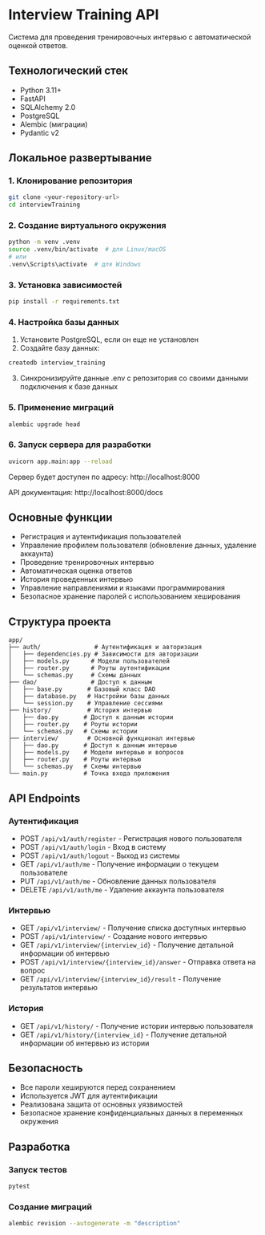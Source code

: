 # Interview Training API

Система для проведения тренировочных интервью с автоматической оценкой ответов.

## Технологический стек

- Python 3.11+
- FastAPI
- SQLAlchemy 2.0
- PostgreSQL
- Alembic (миграции)
- Pydantic v2

## Локальное развертывание

### 1. Клонирование репозитория

```bash
git clone <your-repository-url>
cd interviewTraining
```

### 2. Создание виртуального окружения

```bash
python -m venv .venv
source .venv/bin/activate  # для Linux/macOS
# или
.venv\Scripts\activate  # для Windows
```

### 3. Установка зависимостей

```bash
pip install -r requirements.txt
```

### 4. Настройка базы данных

1. Установите PostgreSQL, если он еще не установлен
2. Создайте базу данных:

```bash
createdb interview_training
```

3. Синхронизируйте данные .env с репозитория со своими данными подключения к базе данных


### 5. Применение миграций

```bash
alembic upgrade head
```

### 6. Запуск сервера для разработки

```bash
uvicorn app.main:app --reload
```

Сервер будет доступен по адресу: http://localhost:8000

API документация: http://localhost:8000/docs

## Основные функции

- Регистрация и аутентификация пользователей
- Управление профилем пользователя (обновление данных, удаление аккаунта)
- Проведение тренировочных интервью
- Автоматическая оценка ответов
- История проведенных интервью
- Управление направлениями и языками программирования
- Безопасное хранение паролей с использованием хеширования

## Структура проекта

```
app/
├── auth/               # Аутентификация и авторизация
│   ├── dependencies.py # Зависимости для авторизации
│   ├── models.py      # Модели пользователей
│   ├── router.py      # Роуты аутентификации
│   └── schemas.py     # Схемы данных
├── dao/               # Доступ к данным
│   ├── base.py       # Базовый класс DAO
│   ├── database.py   # Настройки базы данных
│   └── session.py    # Управление сессиями
├── history/          # История интервью
│   ├── dao.py       # Доступ к данным истории
│   ├── router.py    # Роуты истории
│   └── schemas.py   # Схемы истории
├── interview/        # Основной функционал интервью
│   ├── dao.py       # Доступ к данным интервью
│   ├── models.py    # Модели интервью и вопросов
│   ├── router.py    # Роуты интервью
│   └── schemas.py   # Схемы интервью
└── main.py          # Точка входа приложения
```

## API Endpoints

### Аутентификация
- POST `/api/v1/auth/register` - Регистрация нового пользователя
- POST `/api/v1/auth/login` - Вход в систему
- POST `/api/v1/auth/logout` - Выход из системы
- GET `/api/v1/auth/me` - Получение информации о текущем пользователе
- PUT `/api/v1/auth/me` - Обновление данных пользователя
- DELETE `/api/v1/auth/me` - Удаление аккаунта пользователя

### Интервью
- GET `/api/v1/interview/` - Получение списка доступных интервью
- POST `/api/v1/interview/` - Создание нового интервью
- GET `/api/v1/interview/{interview_id}` - Получение детальной информации об интервью
- POST `/api/v1/interview/{interview_id}/answer` - Отправка ответа на вопрос
- GET `/api/v1/interview/{interview_id}/result` - Получение результатов интервью

### История
- GET `/api/v1/history/` - Получение истории интервью пользователя
- GET `/api/v1/history/{interview_id}` - Получение детальной информации об интервью из истории

## Безопасность

- Все пароли хешируются перед сохранением
- Используется JWT для аутентификации
- Реализована защита от основных уязвимостей
- Безопасное хранение конфиденциальных данных в переменных окружения

## Разработка

### Запуск тестов

```bash
pytest
```


### Создание миграций

```bash
alembic revision --autogenerate -m "description"
```

